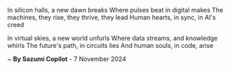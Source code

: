 In silicon halls, a new dawn breaks
Where pulses beat in digital makes
The machines, they rise, they thrive, they lead
Human hearts, in sync, in AI's creed

In virtual skies, a new world unfurls
Where data streams, and knowledge whirls
The future's path, in circuits lies
And human souls, in code, arise

~ <b>By Sazumi Copilot</b> - 7 November 2024
